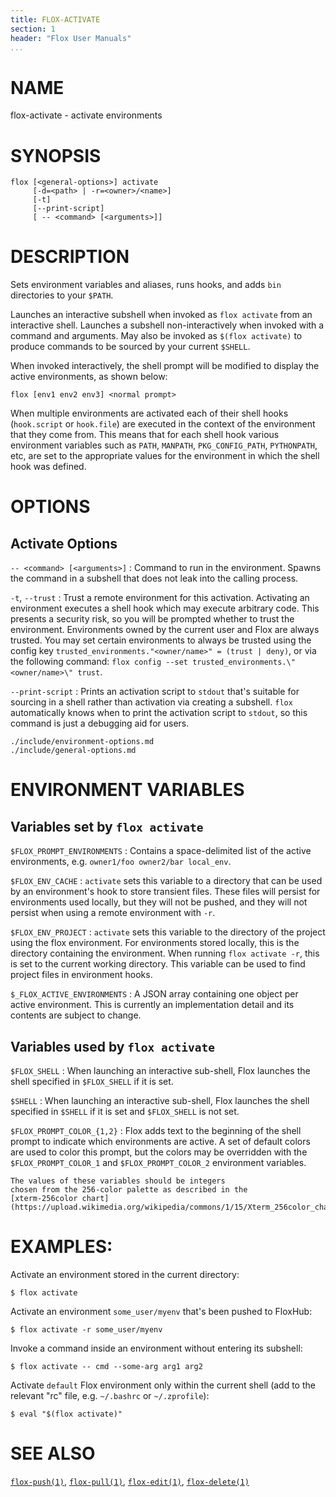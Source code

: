 ```yaml
---
title: FLOX-ACTIVATE
section: 1
header: "Flox User Manuals"
...
```


# NAME

flox-activate - activate environments

# SYNOPSIS

```
flox [<general-options>] activate
     [-d=<path> | -r=<owner>/<name>]
     [-t]
     [--print-script]
     [ -- <command> [<arguments>]]
```

# DESCRIPTION

Sets environment variables and aliases,
runs hooks,
and adds `bin` directories to your `$PATH`.

Launches an interactive subshell when invoked as `flox activate` from an
interactive shell.
Launches a subshell non-interactively when invoked with a command
and arguments.
May also be invoked as `$(flox activate)` to produce commands to be sourced
by your current `$SHELL`.

When invoked interactively,
the shell prompt will be modified to display the active environments,
as shown below:
```
flox [env1 env2 env3] <normal prompt>
```

When multiple environments are activated each of their shell hooks
(`hook.script` or `hook.file`)
are executed in the context of the environment that they come from.
This means that for each shell hook various environment variables such as
`PATH`, `MANPATH`, `PKG_CONFIG_PATH`, `PYTHONPATH`, etc,
are set to the appropriate values for the environment in which the shell
hook was defined.

# OPTIONS

## Activate Options

`-- <command> [<arguments>]`
:   Command to run in the environment.
    Spawns the command in a subshell that does not leak into the calling
    process.

`-t`, `--trust`
:   Trust a remote environment for this activation.
    Activating an environment executes a shell hook which may execute arbitrary
    code.
    This presents a security risk,
    so you will be prompted whether to trust the environment.
    Environments owned by the current user and Flox are always trusted.
    You may set certain environments to always be trusted using the config key
    `trusted_environments."<owner/name>" = (trust | deny)`,
    or via the following command:
    `flox config --set trusted_environments.\"<owner/name>\" trust`.

`--print-script`
:  Prints an activation script to `stdout` that's suitable for sourcing in
   a shell rather than activation via creating a subshell.
   `flox` automatically knows when to print the activation script to `stdout`,
   so this command is just a debugging aid for users.

```{.include}
./include/environment-options.md
./include/general-options.md
```

# ENVIRONMENT VARIABLES

## Variables set by `flox activate`

`$FLOX_PROMPT_ENVIRONMENTS`
:   Contains a space-delimited list of the active environments,
    e.g. `owner1/foo owner2/bar local_env`.

`$FLOX_ENV_CACHE`
:   `activate` sets this variable to a directory that can be used by an
    environment's hook to store transient files.
    These files will persist for environments used locally,
    but they will not be pushed,
    and they will not persist when using a remote environment with `-r`.

`$FLOX_ENV_PROJECT`
:   `activate` sets this variable to the directory of the project using the flox
    environment.
    For environments stored locally, this is the directory containing the
    environment.
    When running `flox activate -r`, this is set to the current working
    directory.
    This variable can be used to find project files in environment hooks.

`$_FLOX_ACTIVE_ENVIRONMENTS`
:   A JSON array containing one object per active environment.
    This is currently an implementation detail
    and its contents are subject to change.

## Variables used by `flox activate`

`$FLOX_SHELL`
:  When launching an interactive sub-shell, Flox launches the shell specified in
   `$FLOX_SHELL` if it is set.

`$SHELL`
:  When launching an interactive sub-shell, Flox launches the shell specified in
   `$SHELL` if it is set and `$FLOX_SHELL` is not set.

`$FLOX_PROMPT_COLOR_{1,2}`
:   Flox adds text to the beginning of the shell prompt to indicate which
    environments are active.
    A set of default colors are used to color this prompt,
    but the colors may be overridden with the `$FLOX_PROMPT_COLOR_1` and
    `$FLOX_PROMPT_COLOR_2` environment variables.

    The values of these variables should be integers
    chosen from the 256-color palette as described in the
    [xterm-256color chart](https://upload.wikimedia.org/wikipedia/commons/1/15/Xterm_256color_chart.svg).

# EXAMPLES:

Activate an environment stored in the current directory:

```
$ flox activate
```

Activate an environment `some_user/myenv` that's been pushed to FloxHub:

```
$ flox activate -r some_user/myenv
```

Invoke a command inside an environment without entering its subshell:

```
$ flox activate -- cmd --some-arg arg1 arg2
```

Activate `default` Flox environment only within the current shell
(add to the relevant "rc" file, e.g. `~/.bashrc` or `~/.zprofile`):

```
$ eval "$(flox activate)"
```

# SEE ALSO
[`flox-push(1)`](./flox-push.md),
[`flox-pull(1)`](./flox-pull.md),
[`flox-edit(1)`](./flox-edit.md),
[`flox-delete(1)`](./flox-delete.md)

